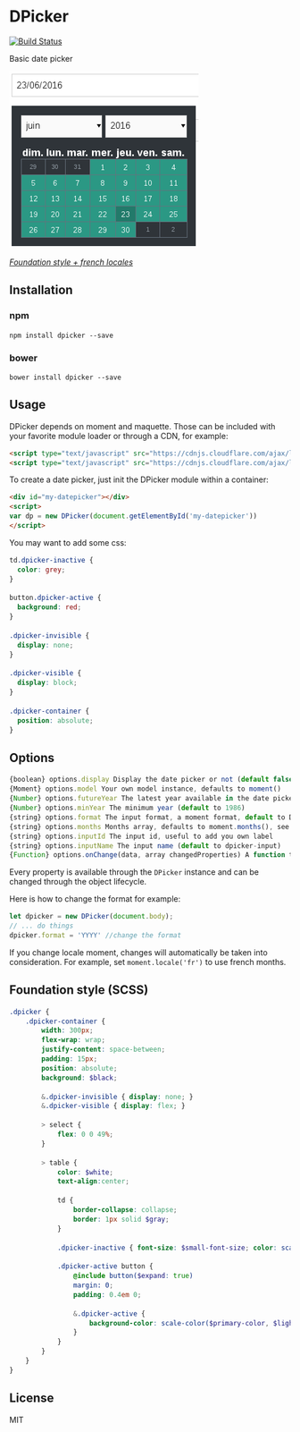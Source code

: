 # DPicker

[![Build Status](https://travis-ci.org/soyuka/dpicker.svg?branch=master)](https://travis-ci.org/soyuka/dpicker)

Basic date picker

![screen](screen.png)

[*Foundation style + french locales*](https://github.com/soyuka/dpicker#foundation-style-scss)

## Installation

### npm

```
npm install dpicker --save
```

### bower

```
bower install dpicker --save
```

## Usage

DPicker depends on moment and maquette. Those can be included with your favorite module loader or through a CDN, for example:

```html
<script type="text/javascript" src="https://cdnjs.cloudflare.com/ajax/libs/moment.js/2.13.0/moment.min.js"></script>
<script type="text/javascript" src="https://cdnjs.cloudflare.com/ajax/libs/maquette/2.1.6/maquette.min.js"></script>
```

To create a date picker, just init the DPicker module within a container:

```html
<div id="my-datepicker"></div>
<script>
var dp = new DPicker(document.getElementById('my-datepicker'))
</script>
```

You may want to add some css:

```css
td.dpicker-inactive {
  color: grey;
}

button.dpicker-active {
  background: red;
}

.dpicker-invisible {
  display: none;
}

.dpicker-visible {
  display: block;
}

.dpicker-container {
  position: absolute;
}
```

## Options

```javascript
{boolean} options.display Display the date picker or not (default false)
{Moment} options.model Your own model instance, defaults to moment()
{Number} options.futureYear The latest year available in the date picker
{Number} options.minYear The minimum year (default to 1986)
{string} options.format The input format, a moment format, default to DD/MM/YYYY
{string} options.months Months array, defaults to moment.months(), see also moment.monthsShort()
{string} options.inputId The input id, useful to add you own label
{string} options.inputName The input name (default to dpicker-input)
{Function} options.onChange(data, array changedProperties) A function to call whenever the data gets updated
```

Every property is available through the `DPicker` instance and can be changed through the object lifecycle.

Here is how to change the format for example:

```javascript
let dpicker = new DPicker(document.body);
// ... do things
dpicker.format = 'YYYY' //change the format
```

If you change locale moment, changes will automatically be taken into consideration. For example, set `moment.locale('fr')` to use french months.

## Foundation style (SCSS)

```scss
.dpicker {
    .dpicker-container {
        width: 300px;
        flex-wrap: wrap;
        justify-content: space-between;
        padding: 15px;
        position: absolute;
        background: $black;

        &.dpicker-invisible { display: none; }
        &.dpicker-visible { display: flex; }

        > select {
            flex: 0 0 49%;
        }

        > table {
            color: $white;
            text-align:center;

            td {
                border-collapse: collapse;
                border: 1px solid $gray;
            }

            .dpicker-inactive { font-size: $small-font-size; color: scale-color($black, $lightness: 50%); }

            .dpicker-active button {
                @include button($expand: true)
                margin: 0;
                padding: 0.4em 0;

                &.dpicker-active {
                    background-color: scale-color($primary-color, $lightness: -20%);
                }
            }
        }
    }
}
```

## License

MIT
